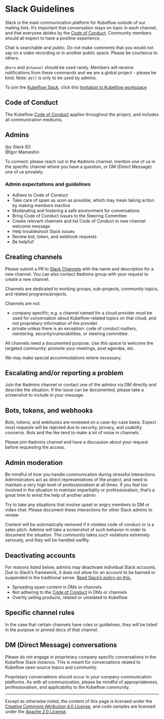# Slack Guidelines

Slack is the main communication platform for Kubeflow outside of our mailing
lists. It’s important that conversation stays on topic in each channel, and that
everyone abides by the [Code of Conduct](https://github.com/kubeflow/community/blob/master/CODE_OF_CONDUCT.md). Community
members should all expect to have a positive experience.

Chat is searchable and public. Do not make comments that you would not say on a
video recording or in another public space. Please be courteous to others.

`@here` and `@channel` should be used rarely. Members will receive notifications
from these commands and we are a global project - please be kind. Note: `@all`
is only to be used by admins.

To join the [Kubeflow Slack](https://kubeflow.slack.com), click this [Invitation to Kubeflow workspace](https://invite.playplay.io/invite?team_id=T7QLHSH6U)

## Code of Conduct

The Kubeflow [Code of Conduct](https://github.com/kubeflow/community/blob/master/CODE_OF_CONDUCT.md) applies throughout the
project, and includes all communication mediums.

## Admins

(by Slack ID)\
@Igor Mameshin

To connect: please reach out in the #admins channel, mention one of us in the specific channel where you have a question, or DM (Direct Message) one of us privately.

### Admin expectations and guidelines

- Adhere to Code of Conduct
- Take care of spam as soon as possible, which may mean taking action by making
  members inactive
- Moderating and fostering a safe environment for conversations
- Bring Code of Conduct issues to the Steering Committee
- Create relevant channels and list Code of Conduct in new channel welcome
  message
- Help troubleshoot Slack issues
- Review bot, token, and webhook requests
- Be helpful!

## Creating channels

Please submit a PR to [Slack Channels](./slack_channels.md) with the name and description for a new channel.
You can also contact #admins group with your request to create a new channel.

Channels are dedicated to working groups, sub-projects, community topics,
and related programs/projects.

Channels are not:

- company specific; e.g. a channel named for a cloud provider must be used for
  conversation about Kubeflow-related topics on that cloud, and not proprietary
  information of the provider.
- private unless there is an exception: code of conduct matters, mentoring,
  security/vulnerabilities, or steering committee.

All channels need a documented purpose. Use this space to welcome the targeted
community: promote your meetings, post agendas, etc.

We may make special accommodations where necessary.

## Escalating and/or reporting a problem

Join the #admins channel or contact one of the admins via DM directly and describe the situation. If the issue can be
documented, please take a screenshot to include in your message.

## Bots, tokens, and webhooks

Bots, tokens, and webhooks are reviewed on a case-by-case basis. Expect most
requests will be rejected due to security, privacy, and usability concerns. Bots
and the like tend to make a lot of noise in channels.

Please join #admins channel and have a discussion about your request before
requesting the access.

## Admin moderation

Be mindful of how you handle communication during stressful interactions.
Administrators act as direct representatives of the project, and need to
maintain a very high level of professionalism at all times. If you feel too
involved in the situation to maintain impartiality or professionalism, that’s a
great time to enlist the help of another admin.

Try to take any situations that involve upset or angry members to DM or video
chat. Please document these interactions for other Slack admins to review.

Content will be automatically removed if it violates code of conduct or is a
sales pitch. Admins will take a screenshot of such behavior in order to document
the situation. The community takes such violations extremely seriously, and they will
be handled swiftly.

## Deactivating accounts

For reasons listed below, admins may deactivate individual Slack accounts. Due
to Slack’s framework, it does not allow for an account to be banned or suspended
in the traditional sense.
[Read Slack’s policy on this.](https://get.Slack.help/hc/en-us/articles/204475027-Deactivate-a-member-s-account)

- Spreading spam content in DMs or channels
- Not adhering to the [Code of Conduct](https://github.com/kubeflow/community/blob/master/CODE_OF_CONDUCT.md) in DMs or channels
- Overtly selling products, related or unrelated to Kubeflow

## Specific channel rules

In the case that certain channels have rules or guidelines, they will be listed
in the purpose or pinned docs of that channel.

## DM (Direct Message) conversations

Please do not engage in proprietary company specific conversations in the
Kubeflow  Slack instance. This is meant for conversations related to Kubeflow open
source topics and community.

Proprietary conversations should occur in your company communication platforms.
As with all communication, please be mindful of appropriateness,
professionalism, and applicability to the Kubeflow community.

---

Except as otherwise noted, the content of this page is licensed under the
[Creative Commons Attribution 4.0 License](https://creativecommons.org/licenses/by/4.0/),
and code samples are licensed under the
[Apache 2.0 License](https://www.apache.org/licenses/LICENSE-2.0).

